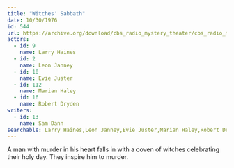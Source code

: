 ```yaml
---
title: "Witches' Sabbath"
date: 10/30/1976
id: 544
url: https://archive.org/download/cbs_radio_mystery_theater/cbs_radio_mystery_theater-0501-0550.zip/cbs_radio_mystery_theater-0501-0550%2Fcbsrmt_0544_witches_sabbath.mp3
actors:  
  - id: 9
    name: Larry Haines  
  - id: 2
    name: Leon Janney  
  - id: 10
    name: Evie Juster  
  - id: 112
    name: Marian Haley  
  - id: 16
    name: Robert Dryden
writers:  
  - id: 13
    name: Sam Dann
searchable: Larry Haines,Leon Janney,Evie Juster,Marian Haley,Robert Dryden Sam Dann
---
```

A man with murder in his heart falls in with a coven of witches celebrating their holy day. They inspire him to murder.
